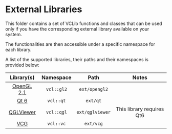 # External Libraries

This folder contains a set of VCLib functions and classes that can be used only if you have the corresponding external library available on your system.

The functionalities are then accessible under a specific namespace for each library.

A list of the supported libraries, their paths and their namespaces is provided below:

| Library(s) | Namespace | Path | Notes |
|:----------:|:---------:|:----:|:-----:|
| [OpenGL 2.1](https://registry.khronos.org/OpenGL-Refpages/gl2.1/) | `vcl::gl2` | `ext/opengl2` | |
| [Qt 6](https://www.qt.io/) | `vcl::qt` | `ext/qt` | |
| [QGLViewer](http://libqglviewer.com/) | `vcl::qgl` | `ext/qglviewer` | This library requires Qt6 |
| [VCG](http://vcg.isti.cnr.it/vcglib/) | `vcl::vc` | `ext/vcg` | |
